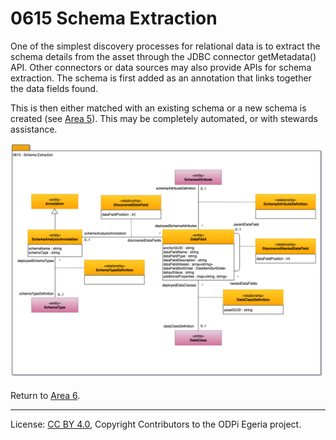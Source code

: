 <!-- SPDX-License-Identifier: CC-BY-4.0 -->
<!-- Copyright Contributors to the ODPi Egeria project. -->

# 0615 Schema Extraction

One of the simplest discovery processes for relational
data is to extract the schema details from the asset
through the JDBC connector getMetadata() API.
Other connectors or data sources may also provide APIs for schema extraction.
The schema is first added as an annotation that links together the data fields found.

This is then either matched with an existing schema or
a new schema is created (see [Area 5](Area-5-models.md)).
This may be completely automated, or with stewards assistance.

![UML](0615-Schema-Extraction.png#pagewidth)


Return to [Area 6](Area-6-models.md).

----
License: [CC BY 4.0](https://creativecommons.org/licenses/by/4.0/),
Copyright Contributors to the ODPi Egeria project.